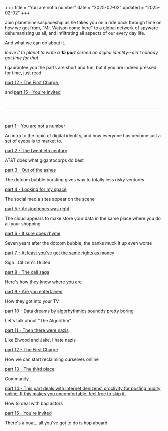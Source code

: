 +++
title = "You are not a number"
date = "2025-02-02"
updated = "2025-02-02"
+++

Join planetnineisaspaceship as he takes you on a ride back through time on how we got from, "Mr. Watson come here" to a global network of spyware dehumanizing us all, and infiltrating all aspects of our every day life.

And what we can do about it.

_leave it to planet to write a **15 part** screed on digital identity--ain't nobody got time for that_

I gaurantee you the parts are short and fun, but if you are indeed pressed for time, just read 

[part 12 - The First Charge](/osf-blog/posts/you_are_not_a_number/part-12), 

and [part 15 - You're invited](/osf-blog/posts/you_are_not_a_number/part-15)

<br>

-----------

<br>

[part 1 - You are not a number](/osf-blog/posts/you_are_not_a_number/part-1)

An intro to the topic of digital identity, and how everyone has become just a set of eyeballs to market to.

[part 2 - The twentieth century](/osf-blog/posts/you_are_not_a_number/part-2)

AT&T does what gigantocorps do best

[part 3 - Out of the ashes](/osf-blog/posts/you_are_not_a_number/part-3)

The dotcom bubble bursting gives way to totally less risky ventures

[part 4 - Looking for my space](/osf-blog/posts/you_are_not_a_number/part-4)

The social media sites appear on the scene

[part 5 - Aristophones was right](/osf-blog/posts/you_are_not_a_number/part-5)

The cloud appears to make store your data in the same place where you do all your shopping

[part 6 - It sure does rhyme](/osf-blog/posts/you_are_not_a_number/part-6)

Seven years after the dotcom bubble, the banks muck it up even worse

[part 7 - At least you've got the same rights as money](/osf-blog/posts/you_are_not_a_number/part-7)

Sigh...Citizen's United

[part 8 - The cell saga](/osf-blog/posts/you_are_not_a_number/part-8)

Here's how they know where you are

[part 9 - Are you entertained](/osf-blog/posts/you_are_not_a_number/part-9)

How they got into your TV

[part 10 - Data dreams by algorhythmics soundds pretty boring](/osf-blog/posts/you_are_not_a_number/part-10)

Let's talk about "The Algorithm"

[part 11 - Then there were nazis](/osf-blog/posts/you_are_not_a_number/part-11)

Like Elwood and Jake, I hate nazis

[part 12 - The First Charge](/osf-blog/posts/you_are_not_a_number/part-12)

How we can start reclaiming ourselves online

[part 13 - The third place](/osf-blog/posts/you_are_not_a_number/part-13)

Community

[part 14 - This part deals with internet denizens' proclivity for posting nudity online. If this makes you uncomfortable, feel free to skip it.](/osf-blog/posts/you_are_not_a_number/part-14)

How to deal with bad actors

[part 15 - You're invited](/osf-blog/posts/you_are_not_a_number/part-15)

There's a boat...all you've got to do is hop aboard
